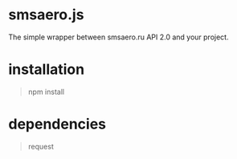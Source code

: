 # smsaero.js
The simple wrapper between smsaero.ru API 2.0 and your project.

# installation
> npm install 

# dependencies
> request

# 
